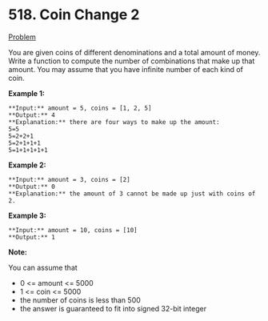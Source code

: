 # 518. Coin Change 2
[Problem](https://leetcode.com/problems/coin-change-2/)

You are given coins of different denominations and a total amount of money. Write a function to compute the number of combinations that make up that amount. You may assume that you have infinite number of each kind of coin.

 
**Example 1:**

```
**Input:** amount = 5, coins = [1, 2, 5]
**Output:** 4
**Explanation:** there are four ways to make up the amount:
5=5
5=2+2+1
5=2+1+1+1
5=1+1+1+1+1
```

**Example 2:**

```
**Input:** amount = 3, coins = [2]
**Output:** 0
**Explanation:** the amount of 3 cannot be made up just with coins of 2.
```

**Example 3:**

```
**Input:** amount = 10, coins = [10] 
**Output:** 1
```
 

**Note:**

You can assume that

- 0 <= amount <= 5000
- 1 <= coin <= 5000
- the number of coins is less than 500
- the answer is guaranteed to fit into signed 32-bit integer
